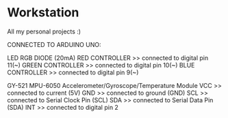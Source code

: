 # Workstation
All my personal projects :)

CONNECTED TO ARDUINO UNO:

  LED RGB DIODE (20mA)
    RED CONTROLLER >> connected to digital pin 11(~)
    GREEN CONTROLLER >> connected to digital pin 10(~)
    BLUE CONTROLLER >> connected to digital pin 9(~)
  
  GY-521 MPU-6050 Accelerometer/Gyroscope/Temperature Module
    VCC >> connected to current (5V)
    GND >> connected to ground (GND)
    SCL >> connected to Serial Clock Pin (SCL)
    SDA >> connected to Serial Data Pin (SDA)
    INT >> connected to digital pin 2
